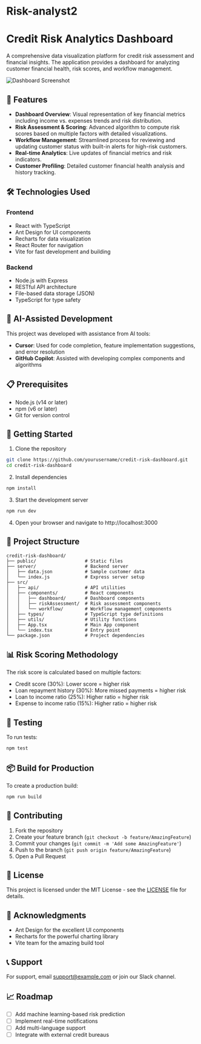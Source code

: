 # Risk-analyst2

# Credit Risk Analytics Dashboard

A comprehensive data visualization platform for credit risk assessment and financial insights. The application provides a dashboard for analyzing customer financial health, risk scores, and workflow management.

![Dashboard Screenshot](https://via.placeholder.com/800x450?text=Credit+Risk+Dashboard)

## 🚀 Features

- **Dashboard Overview**: Visual representation of key financial metrics including income vs. expenses trends and risk distribution.
- **Risk Assessment & Scoring**: Advanced algorithm to compute risk scores based on multiple factors with detailed visualizations.
- **Workflow Management**: Streamlined process for reviewing and updating customer status with built-in alerts for high-risk customers.
- **Real-time Analytics**: Live updates of financial metrics and risk indicators.
- **Customer Profiling**: Detailed customer financial health analysis and history tracking.

## 🛠️ Technologies Used

### Frontend
- React with TypeScript
- Ant Design for UI components
- Recharts for data visualization
- React Router for navigation
- Vite for fast development and building

### Backend
- Node.js with Express
- RESTful API architecture
- File-based data storage (JSON)
- TypeScript for type safety

## 🤖 AI-Assisted Development

This project was developed with assistance from AI tools:
- **Cursor**: Used for code completion, feature implementation suggestions, and error resolution
- **GitHub Copilot**: Assisted with developing complex components and algorithms

## 📋 Prerequisites

- Node.js (v14 or later)
- npm (v6 or later)
- Git for version control

## 🚀 Getting Started

1. Clone the repository
```bash
git clone https://github.com/yourusername/credit-risk-dashboard.git
cd credit-risk-dashboard
```

2. Install dependencies
```bash
npm install
```

3. Start the development server
```bash
npm run dev
```

4. Open your browser and navigate to http://localhost:3000

## 📁 Project Structure

```
credit-risk-dashboard/
├── public/                  # Static files
├── server/                  # Backend server
│   ├── data.json            # Sample customer data
│   └── index.js             # Express server setup
├── src/
│   ├── api/                 # API utilities
│   ├── components/          # React components
│   │   ├── dashboard/       # Dashboard components
│   │   ├── riskAssessment/  # Risk assessment components
│   │   └── workflow/        # Workflow management components
│   ├── types/               # TypeScript type definitions
│   ├── utils/               # Utility functions
│   ├── App.tsx              # Main App component
│   └── index.tsx            # Entry point
└── package.json             # Project dependencies
```

## 📊 Risk Scoring Methodology

The risk score is calculated based on multiple factors:
- Credit score (30%): Lower score = higher risk
- Loan repayment history (30%): More missed payments = higher risk
- Loan to income ratio (25%): Higher ratio = higher risk
- Expense to income ratio (15%): Higher ratio = higher risk

## 🧪 Testing

To run tests:
```bash
npm test
```

## 📦 Build for Production

To create a production build:
```bash
npm run build
```

## 🤝 Contributing

1. Fork the repository
2. Create your feature branch (`git checkout -b feature/AmazingFeature`)
3. Commit your changes (`git commit -m 'Add some AmazingFeature'`)
4. Push to the branch (`git push origin feature/AmazingFeature`)
5. Open a Pull Request

## 📝 License

This project is licensed under the MIT License - see the [LICENSE](LICENSE) file for details.

## 🙏 Acknowledgments

- Ant Design for the excellent UI components
- Recharts for the powerful charting library
- Vite team for the amazing build tool

## 📞 Support

For support, email support@example.com or join our Slack channel.

## 📈 Roadmap

- [ ] Add machine learning-based risk prediction
- [ ] Implement real-time notifications
- [ ] Add multi-language support
- [ ] Integrate with external credit bureaus
